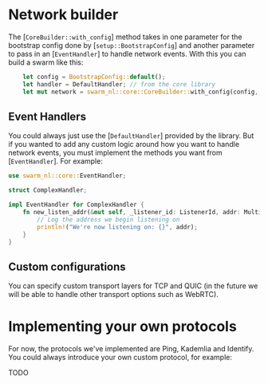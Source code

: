 # Network builder

The [`CoreBuilder::with_config`] method takes in one parameter for the bootstrap config done by [`setup::BootstrapConfig`] and another parameter to pass in an [`EventHandler`] to handle network events. With this you can build a swarm like this:

```rust
    let config = BootstrapConfig::default();
    let handler = DefaultHandler; // from the core library
    let mut network = swarm_nl::core::CoreBuilder::with_config(config, complex_handler).build().await.unwrap();
```

## Event Handlers

You could always just use the [`DefaultHandler`] provided by the library. But if you wanted to add any custom logic around how you want to handle network events, you must implement the methods you want from [`EventHandler`]. For example:

```rust
use swarm_nl::core::EventHandler;

struct ComplexHandler;

impl EventHandler for ComplexHandler {
	fn new_listen_addr(&mut self, _listener_id: ListenerId, addr: Multiaddr) {
		// Log the address we begin listening on
		println!("We're now listening on: {}", addr);
	}
}
```

## Custom configurations

You can specify custom transport layers for TCP and QUIC (in the future we will be able to handle other transport options such as WebRTC).

# Implementing your own protocols

For now, the protocols we've implemented are Ping, Kademlia and Identify. You could always introduce your own custom protocol, for example:

TODO
